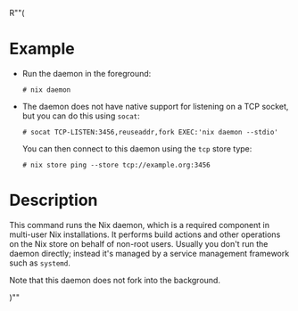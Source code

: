R""(

# Example

* Run the daemon in the foreground:

  ```console
  # nix daemon
  ```

* The daemon does not have native support for listening on a TCP
  socket, but you can do this using `socat`:

  ```console
  # socat TCP-LISTEN:3456,reuseaddr,fork EXEC:'nix daemon --stdio'
  ```

  You can then connect to this daemon using the `tcp` store type:

  ```console
  # nix store ping --store tcp://example.org:3456
  ```

# Description

This command runs the Nix daemon, which is a required component in
multi-user Nix installations. It performs build actions and other
operations on the Nix store on behalf of non-root users. Usually you
don't run the daemon directly; instead it's managed by a service
management framework such as `systemd`.

Note that this daemon does not fork into the background.

)""
